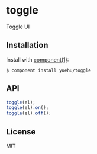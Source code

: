 
# toggle

  Toggle UI

## Installation

  Install with [component(1)](http://component.io):

    $ component install yuehu/toggle

## API

```js
toggle(el);
toggle(el).on();
toggle(el).off();
```

## License

  MIT
